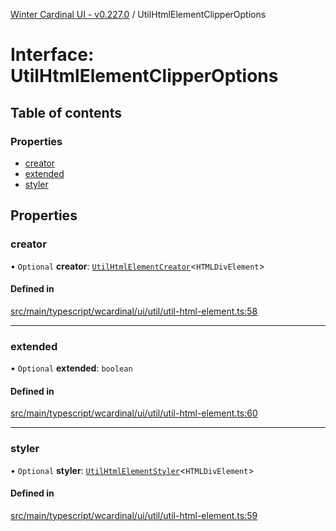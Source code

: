 [Winter Cardinal UI - v0.227.0](../index.md) / UtilHtmlElementClipperOptions

# Interface: UtilHtmlElementClipperOptions

## Table of contents

### Properties

- [creator](UtilHtmlElementClipperOptions.md#creator)
- [extended](UtilHtmlElementClipperOptions.md#extended)
- [styler](UtilHtmlElementClipperOptions.md#styler)

## Properties

### creator

• `Optional` **creator**: [`UtilHtmlElementCreator`](../index.md#utilhtmlelementcreator)<`HTMLDivElement`\>

#### Defined in

[src/main/typescript/wcardinal/ui/util/util-html-element.ts:58](https://github.com/winter-cardinal/winter-cardinal-ui/blob/v0.227.0/src/main/typescript/wcardinal/ui/util/util-html-element.ts#L58)

___

### extended

• `Optional` **extended**: `boolean`

#### Defined in

[src/main/typescript/wcardinal/ui/util/util-html-element.ts:60](https://github.com/winter-cardinal/winter-cardinal-ui/blob/v0.227.0/src/main/typescript/wcardinal/ui/util/util-html-element.ts#L60)

___

### styler

• `Optional` **styler**: [`UtilHtmlElementStyler`](../index.md#utilhtmlelementstyler)<`HTMLDivElement`\>

#### Defined in

[src/main/typescript/wcardinal/ui/util/util-html-element.ts:59](https://github.com/winter-cardinal/winter-cardinal-ui/blob/v0.227.0/src/main/typescript/wcardinal/ui/util/util-html-element.ts#L59)
